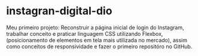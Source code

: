 # instagran-digital-dio
Meu primeiro projeto: Reconstruir a página inicial de login do Instagram, trabalhar conceito e praticar linguagem CSS utilizando Flexbox, (posicionamento de elementos em tela mais utilizada no mercado), assim como conceitos de responsividade e fazer o primeiro repositóro no GitHub.
